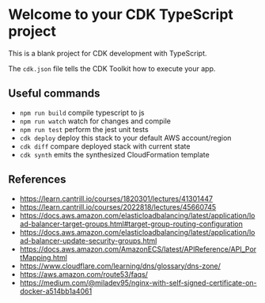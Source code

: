 # Welcome to your CDK TypeScript project

This is a blank project for CDK development with TypeScript.

The `cdk.json` file tells the CDK Toolkit how to execute your app.

## Useful commands

* `npm run build`   compile typescript to js
* `npm run watch`   watch for changes and compile
* `npm run test`    perform the jest unit tests
* `cdk deploy`      deploy this stack to your default AWS account/region
* `cdk diff`        compare deployed stack with current state
* `cdk synth`       emits the synthesized CloudFormation template

## References

* <https://learn.cantrill.io/courses/1820301/lectures/41301447>
* <https://learn.cantrill.io/courses/2022818/lectures/45660745>
* <https://docs.aws.amazon.com/elasticloadbalancing/latest/application/load-balancer-target-groups.html#target-group-routing-configuration>
* <https://docs.aws.amazon.com/elasticloadbalancing/latest/application/load-balancer-update-security-groups.html>
* <https://docs.aws.amazon.com/AmazonECS/latest/APIReference/API_PortMapping.html>
* <https://www.cloudflare.com/learning/dns/glossary/dns-zone/>
* <https://aws.amazon.com/route53/faqs/>
* <https://medium.com/@miladev95/nginx-with-self-signed-certificate-on-docker-a514bb1a4061>
